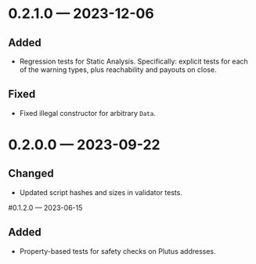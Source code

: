 
<a id='changelog-0.2.1.0'></a>
# 0.2.1.0 — 2023-12-06

## Added

- Regression tests for Static Analysis. Specifically: explicit tests for each of the warning types, plus reachability and payouts on close.

## Fixed

- Fixed illegal constructor for arbitrary `Data`.

<a id='changelog-0.2.0.0'></a>
# 0.2.0.0 — 2023-09-22

## Changed

- Updated script hashes and sizes in validator tests.

<a id='changelog-0.1.2.0'></a>
#0.1.2.0 — 2023-06-15

## Added

- Property-based tests for safety checks on Plutus addresses.
